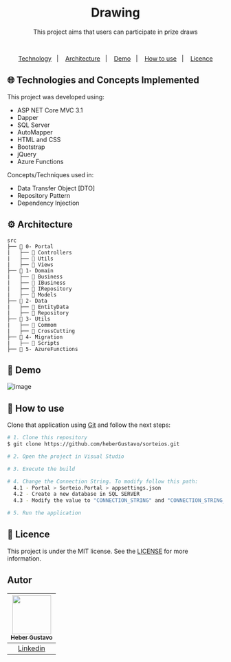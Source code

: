 <h1 align="center">
   Drawing
</h1>

<p align="center">
  This project aims that users can participate in prize draws
</p>

</br>
  
<p align="center">
  <a href="#globe_with_meridians-Technologies-and-Concepts-Implemented">Technology</a>&nbsp;&nbsp;&nbsp;|&nbsp;&nbsp;&nbsp;
   <a href="#gear-Architecture">Architecture</a>&nbsp;&nbsp;&nbsp;|&nbsp;&nbsp;&nbsp;
   <a href="#round_pushpin-demo">Demo</a>&nbsp;&nbsp;&nbsp;|&nbsp;&nbsp;&nbsp;
  <a href="#wrench-How-to-use">How to use</a>&nbsp;&nbsp;&nbsp;|&nbsp;&nbsp;&nbsp;
  <a href="#memo-Licence">Licence</a>
</p>

## :globe_with_meridians: Technologies and Concepts Implemented

This project was developed using:

- ASP NET Core MVC 3.1
- Dapper 
- SQL Server
- AutoMapper
- HTML and CSS
- Bootstrap
- jQuery
- Azure Functions

Concepts/Techniques used in:
- Data Transfer Object [DTO]
- Repository Pattern
- Dependency Injection

## :gear: Architecture

```🌐
src
├── 📂 0- Portal
|   ├── 📂 Controllers
|   ├── 📂 Utils
|   ├── 📂 Views
├── 📂 1- Domain
|   ├── 📂 Business
|   ├── 📂 IBusiness
|   ├── 📂 IRepository
|   ├── 📂 Models
├── 📂 2- Data
|   ├── 📂 EntityData
|   ├── 📂 Repository
├── 📂 3- Utils
|   ├── 📂 Commom
|   ├── 📂 CrossCutting
├── 📂 4- Migration
|   ├── 📂 Scripts
├── 📂 5- AzureFunctions

```

## :round_pushpin: Demo
![image](https://github.com/heberGustavo/sorteios/assets/44476616/660908e8-aef1-4525-8d3f-35080fe4703e)

## :wrench: How to use

Clone that application using [Git](https://git-scm.com) and follow the next steps:

```bash
# 1. Clone this repository
$ git clone https://github.com/heberGustavo/sorteios.git

# 2. Open the project in Visual Studio

# 3. Execute the build

# 4. Change the Connection String. To modify follow this path:
  4.1 - Portal > Sorteio.Portal > appsettings.json
  4.2 - Create a new database in SQL SERVER
  4.3 - Modify the value to "CONNECTION_STRING" and "CONNECTION_STRING_DEBUG"

# 5. Run the application

```


## :memo: Licence 
This project is under the MIT license. See the [LICENSE](https://github.com/heberGustavo/sorteios/blob/main/LICENSE) for more information.


## Autor

| [<img src="https://avatars.githubusercontent.com/u/44476616?v=4" style="max-width: 100%;width: 90px;"><br><sub>Heber Gustavo</sub>](https://github.com/heberGustavo) |
| :---: |
|[Linkedin](https://www.linkedin.com/in/heber-gustavo/)|
